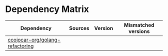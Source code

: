 # Dependency Matrix

Dependency | Sources | Version | Mismatched versions
---------- | ------- | ------- | -------------------
[ccojocar-org/golang-refactoring](https://github.com/ccojocar-org/golang-refactoring.git) |  | []() | 
